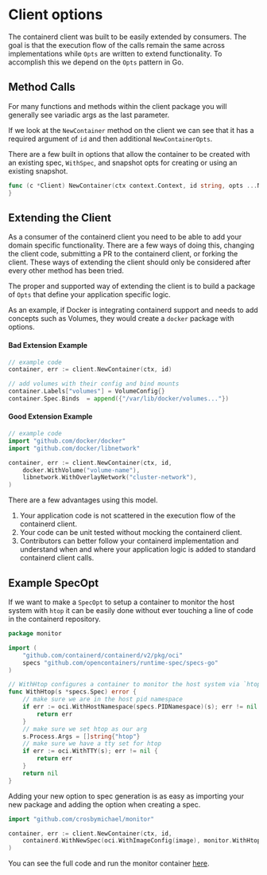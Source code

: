 # Client options

The containerd client was built to be easily extended by consumers.
The goal is that the execution flow of the calls remain the same across implementations while `Opts` are written to extend functionality.
To accomplish this we depend on the `Opts` pattern in Go.

## Method Calls

For many functions and methods within the client package you will generally see variadic args as the last parameter.

If we look at the `NewContainer` method on the client we can see that it has a required argument of `id` and then additional `NewContainerOpts`.

There are a few built in options that allow the container to be created with an existing spec, `WithSpec`, and snapshot opts for creating or using an existing snapshot.

```go
func (c *Client) NewContainer(ctx context.Context, id string, opts ...NewContainerOpts) (Container, error) {
}
```

## Extending the Client

As a consumer of the containerd client you need to be able to add your domain specific functionality.
There are a few ways of doing this, changing the client code, submitting a PR to the containerd client, or forking the client.
These ways of extending the client should only be considered after every other method has been tried.

The proper and supported way of extending the client is to build a package of `Opts` that define your application specific logic.

As an example, if Docker is integrating containerd support and needs to add concepts such as Volumes, they would create a `docker` package with options.

#### Bad Extension Example

```go
// example code
container, err := client.NewContainer(ctx, id)

// add volumes with their config and bind mounts
container.Labels["volumes"] = VolumeConfig{}
container.Spec.Binds  = append({"/var/lib/docker/volumes..."})
```

#### Good Extension Example

```go
// example code
import "github.com/docker/docker"
import "github.com/docker/libnetwork"

container, err := client.NewContainer(ctx, id,
	docker.WithVolume("volume-name"),
	libnetwork.WithOverlayNetwork("cluster-network"),
)
```

There are a few advantages using this model.

1. Your application code is not scattered in the execution flow of the containerd client.
2. Your code can be unit tested without mocking the containerd client.
3. Contributors can better follow your containerd implementation and understand when and where your application logic is added to standard containerd client calls.

## Example SpecOpt

If we want to make a `SpecOpt` to setup a container to monitor the host system with `htop` it can be easily done without ever touching a line of code in the containerd repository.

```go
package monitor

import (
	"github.com/containerd/containerd/v2/pkg/oci"
	specs "github.com/opencontainers/runtime-spec/specs-go"
)

// WithHtop configures a container to monitor the host system via `htop`
func WithHtop(s *specs.Spec) error {
	// make sure we are in the host pid namespace
	if err := oci.WithHostNamespace(specs.PIDNamespace)(s); err != nil {
		return err
	}
	// make sure we set htop as our arg
	s.Process.Args = []string{"htop"}
	// make sure we have a tty set for htop
	if err := oci.WithTTY(s); err != nil {
		return err
	}
	return nil
}
```

Adding your new option to spec generation is as easy as importing your new package and adding the option when creating a spec.

```go
import "github.com/crosbymichael/monitor"

container, err := client.NewContainer(ctx, id,
	containerd.WithNewSpec(oci.WithImageConfig(image), monitor.WithHtop),
)
```

You can see the full code and run the monitor container [here](https://github.com/crosbymichael/monitor).
